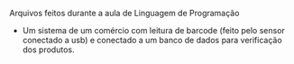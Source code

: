 Arquivos feitos durante a aula de Linguagem de Programação
- Um sistema de um comércio com leitura de barcode (feito pelo sensor conectado a usb) e conectado a um banco de dados para verificação dos produtos.